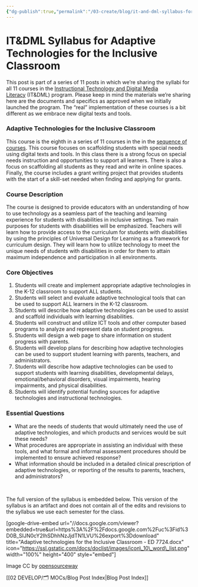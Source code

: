 ```yaml
---
{"dg-publish":true,"permalink":"/03-create/blog/it-and-dml-syllabus-for-adaptive-technologies-for-the-inclusive-classroom/","title":"IT&DML Syllabus for Adaptive Technologies for the Inclusive Classroom","tags":["itdml"]}
---
```


# IT&DML Syllabus for Adaptive Technologies for the Inclusive Classroom

This post is part of a series of 11 posts in which we’re sharing the syllabi for all 11 courses in the [Instructional Technology and Digital Media Literacy](http://www.newhaven.edu/4486/academic-programs/graduate-programs/instructional-technologies/) (IT&DML) program. Please keep in mind the materials we’re sharing here are the documents and specifics as approved when we initially launched the program. The “real” implementation of these courses is a bit different as we embrace new digital texts and tools.

### Adaptive Technologies for the Inclusive Classroom

This course is the eighth in a series of 11 courses in the in the [sequence of courses](http://wiobyrne.com/course-sequence-for-the-instructional-technology-digital-media-literacy-program/). This course focuses on scaffolding students with special needs using digital texts and tools. In this class there is a strong focus on special needs instruction and opportunities to support all learners. There is also a focus on scaffolding all students as they read and write in online spaces. Finally, the course includes a grant writing project that provides students with the start of a skill-set needed when finding and applying for grants.

### Course Description

The course is designed to provide educators with an understanding of how to use technology as a seamless part of the teaching and learning experience for students with disabilities in inclusive settings. Two main purposes for students with disabilities will be emphasized. Teachers will learn how to provide access to the curriculum for students with disabilities by using the principles of Universal Design for Learning as a framework for curriculum design. They will learn how to utilize technology to meet the unique needs of students with disabilities in order for them to attain maximum independence and participation in all environments.

### Core Objectives

1. Students will create and implement appropriate adaptive technologies in the K-12 classroom to support ALL students.
2. Students will select and evaluate adaptive technological tools that can be used to support ALL learners in the K-12 classroom.
3. Students will describe how adaptive technologies can be used to assist and scaffold individuals with learning disabilities.
4. Students will construct and utilize ICT tools and other computer based programs to analyze and represent data on student progress.
5. Students will design a web page to share information on student progress with parents.
6. Students will develop plans for describing how adaptive technologies can be used to support student learning with parents, teachers, and administrators.
7. Students will describe how adaptive technologies can be used to support students with learning disabilities, developmental delays, emotional/behavioral disorders, visual impairments, hearing impairments, and physical disabilities.
8. Students will identify potential funding sources for adaptive technologies and instructional technologies.

### Essential Questions

- What are the needs of students that would ultimately need the use of adaptive technologies, and which products and services would be suit these needs?
- What procedures are appropriate in assisting an individual with these tools, and what formal and informal assessment procedures should be implemented to ensure achieved response?
- What information should be included in a detailed clinical prescription of adaptive technologies, or reporting of the results to parents, teachers, and administrators?

 

The full version of the syllabus is embedded below. This version of the syllabus is an artifact and does not contain all of the edits and revisions to the syllabus we use each semester for the class.

\[google-drive-embed url="//docs.google.com/viewer?embedded=true&url=https%3A%2F%2Fdocs.google.com%2Fuc%3Fid%3D0B\_SIJN0cY2IhSDhhNzJjdTN1LVU%26export%3Ddownload" title="Adaptive technologies for the Inclusive Classroom - ED 7724.docx" icon="https://ssl.gstatic.com/docs/doclist/images/icon\_10\_word\_list.png" width="100%" height="400" style="embed"\]

Image CC by [opensourceway](https://www.flickr.com/photos/opensourceway/4863540882/in/set-72157625612673573)

[[02 DEVELOP/🗂️ MOCs/Blog Post Index\|Blog Post Index]]